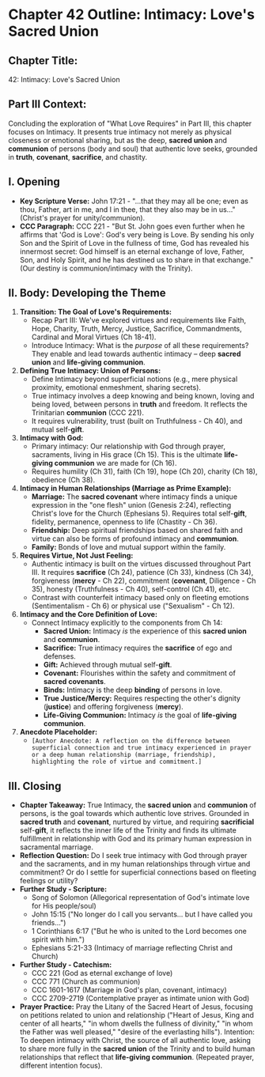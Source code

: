 # Chapter 42 Outline: Intimacy: Love's Sacred Union

## Chapter Title:
42: Intimacy: Love's Sacred Union

## Part III Context:
Concluding the exploration of "What Love Requires" in Part III, this chapter focuses on Intimacy. It presents true intimacy not merely as physical closeness or emotional sharing, but as the deep, **sacred union** and **communion** of persons (body and soul) that authentic love seeks, grounded in **truth**, **covenant**, **sacrifice**, and chastity.

## I. Opening

*   **Key Scripture Verse:** John 17:21 - "...that they may all be one; even as thou, Father, art in me, and I in thee, that they also may be in us..." (Christ's prayer for unity/communion).
*   **CCC Paragraph:** CCC 221 - "But St. John goes even further when he affirms that 'God is Love': God's very being is Love. By sending his only Son and the Spirit of Love in the fullness of time, God has revealed his innermost secret: God himself is an eternal exchange of love, Father, Son, and Holy Spirit, and he has destined us to share in that exchange." (Our destiny is communion/intimacy with the Trinity).

## II. Body: Developing the Theme

1.  **Transition: The Goal of Love's Requirements:**
    *   Recap Part III: We've explored virtues and requirements like Faith, Hope, Charity, Truth, Mercy, Justice, Sacrifice, Commandments, Cardinal and Moral Virtues (Ch 18-41).
    *   Introduce Intimacy: What is the *purpose* of all these requirements? They enable and lead towards authentic intimacy – deep **sacred union** and **life-giving communion**.
2.  **Defining True Intimacy: Union of Persons:**
    *   Define Intimacy beyond superficial notions (e.g., mere physical proximity, emotional enmeshment, sharing secrets).
    *   True intimacy involves a deep knowing and being known, loving and being loved, between persons in **truth** and freedom. It reflects the Trinitarian **communion** (CCC 221).
    *   It requires vulnerability, trust (built on Truthfulness - Ch 40), and mutual self-**gift**.
3.  **Intimacy with God:**
    *   Primary intimacy: Our relationship with God through prayer, sacraments, living in His grace (Ch 15). This is the ultimate **life-giving communion** we are made for (Ch 16).
    *   Requires humility (Ch 31), faith (Ch 19), hope (Ch 20), charity (Ch 18), obedience (Ch 38).
4.  **Intimacy in Human Relationships (Marriage as Prime Example):**
    *   **Marriage:** The **sacred covenant** where intimacy finds a unique expression in the "one flesh" union (Genesis 2:24), reflecting Christ's love for the Church (Ephesians 5). Requires total self-**gift**, fidelity, permanence, openness to life (Chastity - Ch 36).
    *   **Friendship:** Deep spiritual friendships based on shared faith and virtue can also be forms of profound intimacy and **communion**.
    *   **Family:** Bonds of love and mutual support within the family.
5.  **Requires Virtue, Not Just Feeling:**
    *   Authentic intimacy is built on the virtues discussed throughout Part III. It requires **sacrifice** (Ch 24), patience (Ch 33), kindness (Ch 34), forgiveness (**mercy** - Ch 22), commitment (**covenant**, Diligence - Ch 35), honesty (Truthfulness - Ch 40), self-control (Ch 41), etc.
    *   Contrast with counterfeit intimacy based only on fleeting emotions (Sentimentalism - Ch 6) or physical use ("Sexualism" - Ch 12).
6.  **Intimacy and the Core Definition of Love:**
    *   Connect Intimacy explicitly to the components from Ch 14:
        *   **Sacred Union:** Intimacy *is* the experience of this **sacred union** and **communion**.
        *   **Sacrifice:** True intimacy requires the **sacrifice** of ego and defenses.
        *   **Gift:** Achieved through mutual self-**gift**.
        *   **Covenant:** Flourishes within the safety and commitment of **sacred covenants**.
        *   **Binds:** Intimacy is the deep **binding** of persons in love.
        *   **True Justice/Mercy:** Requires respecting the other's dignity (**justice**) and offering forgiveness (**mercy**).
        *   **Life-Giving Communion:** Intimacy *is* the goal of **life-giving communion**.
7.  **Anecdote Placeholder:**
    *   `[Author Anecdote: A reflection on the difference between superficial connection and true intimacy experienced in prayer or a deep human relationship (marriage, friendship), highlighting the role of virtue and commitment.]`

## III. Closing

*   **Chapter Takeaway:** True Intimacy, the **sacred union** and **communion** of persons, is the goal towards which authentic love strives. Grounded in **sacred truth** and **covenant**, nurtured by virtue, and requiring **sacrificial** self-**gift**, it reflects the inner life of the Trinity and finds its ultimate fulfillment in relationship with God and its primary human expression in sacramental marriage.
*   **Reflection Question:** Do I seek true intimacy with God through prayer and the sacraments, and in my human relationships through virtue and commitment? Or do I settle for superficial connections based on fleeting feelings or utility?
*   **Further Study - Scripture:**
    *   Song of Solomon (Allegorical representation of God's intimate love for His people/soul)
    *   John 15:15 ("No longer do I call you servants... but I have called you friends...")
    *   1 Corinthians 6:17 ("But he who is united to the Lord becomes one spirit with him.")
    *   Ephesians 5:21-33 (Intimacy of marriage reflecting Christ and Church)
*   **Further Study - Catechism:**
    *   CCC 221 (God as eternal exchange of love)
    *   CCC 771 (Church as communion)
    *   CCC 1601-1617 (Marriage in God's plan, covenant, intimacy)
    *   CCC 2709-2719 (Contemplative prayer as intimate union with God)
*   **Prayer Practice:** Pray the Litany of the Sacred Heart of Jesus, focusing on petitions related to union and relationship ("Heart of Jesus, King and center of all hearts," "in whom dwells the fullness of divinity," "in whom the Father was well pleased," "desire of the everlasting hills"). Intention: To deepen intimacy with Christ, the source of all authentic love, asking to share more fully in the **sacred union** of the Trinity and to build human relationships that reflect that **life-giving communion**. (Repeated prayer, different intention focus).
